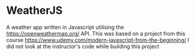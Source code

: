# WeatherJS
A weather app written in Javascript utilising the https://openweathermap.org/ API. This was based on a project from this course
https://www.udemy.com/modern-javascript-from-the-beginning/ I did not look at the instructor's code while building this project
